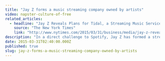 ```yaml
---
title: "Jay Z forms a music streaming company owned by artists"
video: napster-culture-of-free
related_articles:
  - headline: "Jay Z Reveals Plans for Tidal, a Streaming Music Service"
    source: "The New York Times"
    link: "http://www.nytimes.com/2015/03/31/business/media/jay-z-reveals-plans-for-tidal-a-streaming-music-service.html"
description: "In a direct challenge to Spotify, Jay Z has formed a streaming service owned by artists. He owes it all to the grandaddy of streaming, Napster. "
date: 2015-03-31T02:40:00.000Z
published: true
slug: jay-z-forms-a-music-streaming-company-owned-by-artists
---
```


